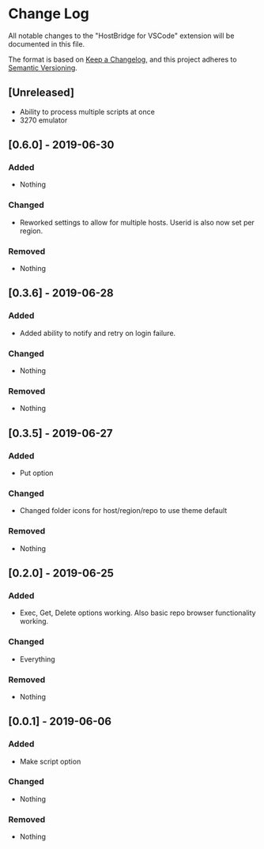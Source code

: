# Change Log

All notable changes to the "HostBridge for VSCode" extension will be documented in this file.

The format is based on [Keep a Changelog](https://keepachangelog.com/en/1.0.0/),
and this project adheres to [Semantic Versioning](https://semver.org/spec/v2.0.0.html).

## [Unreleased]
- Ability to process multiple scripts at once
- 3270 emulator



## [0.6.0] - 2019-06-30
### Added
- Nothing

### Changed
- Reworked settings to allow for multiple hosts.  Userid is also now set per region.

### Removed
- Nothing


## [0.3.6] - 2019-06-28
### Added
- Added ability to notify and retry on login failure.

### Changed
- Nothing

### Removed
- Nothing


## [0.3.5] - 2019-06-27
### Added
- Put option

### Changed
- Changed folder icons for host/region/repo to use theme default

### Removed
- Nothing


## [0.2.0] - 2019-06-25
### Added
- Exec, Get, Delete options working.  Also basic repo browser functionality working.

### Changed
- Everything

### Removed
- Nothing


## [0.0.1] - 2019-06-06
### Added
- Make script option

### Changed
- Nothing

### Removed
- Nothing
